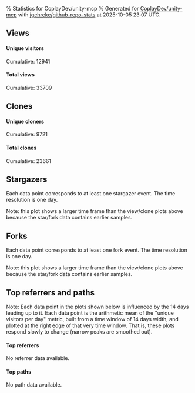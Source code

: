 % Statistics for CoplayDev/unity-mcp
% Generated for [CoplayDev/unity-mcp](https://github.com/CoplayDev/unity-mcp) with [jgehrcke/github-repo-stats](https://github.com/jgehrcke/github-repo-stats) at 2025-10-05 23:07 UTC.


## Views

#### Unique visitors
<div id="chart_views_unique" class="full-width-chart"></div>

Cumulative: 12941

#### Total views
<div id="chart_views_total" class="full-width-chart"></div>

Cumulative: 33709

<div class="pagebreak-for-print"> </div>

## Clones

#### Unique cloners
<div id="chart_clones_unique" class="full-width-chart"></div>

Cumulative: 9721

#### Total clones
<div id="chart_clones_total" class="full-width-chart"></div>

Cumulative: 23661



<div class="pagebreak-for-print"> </div>



## Stargazers

Each data point corresponds to at least one stargazer event.
The time resolution is one day.

<div id="chart_stargazers" class="full-width-chart"></div>


Note: this plot shows a larger time frame than the view/clone plots above because the star/fork data contains earlier samples.



## Forks

Each data point corresponds to at least one fork event.
The time resolution is one day.

<div id="chart_forks" class="full-width-chart"></div>


Note: this plot shows a larger time frame than the view/clone plots above because the star/fork data contains earlier samples.



<div class="pagebreak-for-print"> </div>



## Top referrers and paths


Note: Each data point in the plots shown below is influenced by the 14 days
leading up to it. Each data point is the arithmetic mean of the "unique
visitors per day" metric, built from a time window of 14 days width, and
plotted at the right edge of that very time window. That is, these plots
respond slowly to change (narrow peaks are smoothed out).



#### Top referrers

No referrer data available.



#### Top paths

No path data available.

<script type="text/javascript">
    vegaEmbed('#chart_views_unique', {"$schema": "https://vega.github.io/schema/vega-lite/v4.17.0.json", "config": {"arc": {"fill": "#1b1e23"}, "area": {"fill": "#1b1e23"}, "axisBottom": {"domainColor": "#a9b4c4", "gridColor": "#a9b4c4", "labelColor": "#1b1e23", "labelFont": "relative-mono-11-pitch-pro, Menlo, monospace", "tickColor": "#a9b4c4", "titleColor": "#1b1e23", "titleFont": "relative-mono-11-pitch-pro, Menlo, monospace"}, "axisLeft": {"domainColor": "#a9b4c4", "gridColor": "#a9b4c4", "labelColor": "#1b1e23", "labelFont": "relative-mono-11-pitch-pro, Menlo, monospace", "tickColor": "#a9b4c4", "titleColor": "#1b1e23", "titleFont": "relative-mono-11-pitch-pro, Menlo, monospace"}, "axisX": {"grid": false}, "axisY": {"grid": false, "labelBound": true}, "background": "#FFFFFF", "group": {"fill": "#FFFFFF"}, "header": {"fontWeight": 400, "labelFont": "relative-mono-11-pitch-pro, Menlo, monospace", "titleFont": "relative-mono-11-pitch-pro, Menlo, monospace"}, "legend": {"labelFont": "relative-mono-11-pitch-pro, Menlo, monospace", "symbolSize": 200, "symbolType": "circle", "titleFont": "relative-mono-11-pitch-pro, Menlo, monospace"}, "line": {"color": "#1b1e23", "stroke": "#1b1e23"}, "path": {"stroke": "#1b1e23"}, "point": {"color": "#1b1e23", "cursor": "pointer", "filled": true, "size": 20}, "range": {"category": ["#85a2f7", "#ea9755", "#7eb36a", "#f07071", "#bc85d9", "#e587b6", "#a9b4c4", "#d4c05e", "#64b9c4"]}, "style": {"bar": {"fill": "#1b1e23"}, "text": {"font": "relative-mono-11-pitch-pro, Menlo, monospace", "fontWeight": 400}}, "symbol": {"shape": "circle"}, "title": {"anchor": "start", "font": "relative-mono-11-pitch-pro, Menlo, monospace", "fontWeight": 400}, "trail": {"color": "#1b1e23", "stroke": "#1b1e23"}, "view": {"stroke": null}}, "data": {"name": "data-d80da1692d99c4bae614244459a54906"}, "datasets": {"data-d80da1692d99c4bae614244459a54906": [{"time": "2025-08-31T00:00:00+00:00", "views_total": 111, "views_unique": 51}, {"time": "2025-09-01T00:00:00+00:00", "views_total": 978, "views_unique": 398}, {"time": "2025-09-02T00:00:00+00:00", "views_total": 995, "views_unique": 398}, {"time": "2025-09-03T00:00:00+00:00", "views_total": 1326, "views_unique": 395}, {"time": "2025-09-04T00:00:00+00:00", "views_total": 1059, "views_unique": 377}, {"time": "2025-09-05T00:00:00+00:00", "views_total": 970, "views_unique": 388}, {"time": "2025-09-06T00:00:00+00:00", "views_total": 726, "views_unique": 280}, {"time": "2025-09-07T00:00:00+00:00", "views_total": 748, "views_unique": 268}, {"time": "2025-09-08T00:00:00+00:00", "views_total": 1099, "views_unique": 388}, {"time": "2025-09-09T00:00:00+00:00", "views_total": 1092, "views_unique": 367}, {"time": "2025-09-10T00:00:00+00:00", "views_total": 1028, "views_unique": 377}, {"time": "2025-09-11T00:00:00+00:00", "views_total": 961, "views_unique": 358}, {"time": "2025-09-12T00:00:00+00:00", "views_total": 888, "views_unique": 415}, {"time": "2025-09-13T00:00:00+00:00", "views_total": 679, "views_unique": 267}, {"time": "2025-09-14T00:00:00+00:00", "views_total": 693, "views_unique": 279}, {"time": "2025-09-15T00:00:00+00:00", "views_total": 904, "views_unique": 401}, {"time": "2025-09-16T00:00:00+00:00", "views_total": 1026, "views_unique": 410}, {"time": "2025-09-17T00:00:00+00:00", "views_total": 875, "views_unique": 351}, {"time": "2025-09-18T00:00:00+00:00", "views_total": 845, "views_unique": 386}, {"time": "2025-09-19T00:00:00+00:00", "views_total": 817, "views_unique": 374}, {"time": "2025-09-20T00:00:00+00:00", "views_total": 606, "views_unique": 255}, {"time": "2025-09-21T00:00:00+00:00", "views_total": 620, "views_unique": 238}, {"time": "2025-09-22T00:00:00+00:00", "views_total": 1118, "views_unique": 408}, {"time": "2025-09-23T00:00:00+00:00", "views_total": 1161, "views_unique": 460}, {"time": "2025-09-24T00:00:00+00:00", "views_total": 979, "views_unique": 392}, {"time": "2025-09-25T00:00:00+00:00", "views_total": 1099, "views_unique": 398}, {"time": "2025-09-26T00:00:00+00:00", "views_total": 1168, "views_unique": 400}, {"time": "2025-09-27T00:00:00+00:00", "views_total": 859, "views_unique": 318}, {"time": "2025-09-28T00:00:00+00:00", "views_total": 1090, "views_unique": 391}, {"time": "2025-09-29T00:00:00+00:00", "views_total": 1047, "views_unique": 422}, {"time": "2025-09-30T00:00:00+00:00", "views_total": 1280, "views_unique": 465}, {"time": "2025-10-01T00:00:00+00:00", "views_total": 1121, "views_unique": 392}, {"time": "2025-10-02T00:00:00+00:00", "views_total": 1107, "views_unique": 401}, {"time": "2025-10-03T00:00:00+00:00", "views_total": 1027, "views_unique": 416}, {"time": "2025-10-04T00:00:00+00:00", "views_total": 943, "views_unique": 352}, {"time": "2025-10-05T00:00:00+00:00", "views_total": 664, "views_unique": 305}]}, "encoding": {"tooltip": [{"field": "views_unique", "format": ".1f", "title": "views (u)", "type": "quantitative"}, {"field": "time", "format": "%B %e, %Y", "title": "date", "type": "temporal"}], "x": {"axis": {"labelAngle": 25}, "field": "time", "scale": {"domain": ["2025-08-31", "2025-10-05"]}, "timeUnit": "yearmonthdate", "title": "date", "type": "temporal"}, "y": {"axis": {"values": [1, 10, 50, 100, 500, 1000, 5000, 10000]}, "field": "views_unique", "scale": {"domain": [0, 511.50000000000006], "type": "symlog", "zero": true}, "title": "unique views per day", "type": "quantitative"}}, "height": 200, "mark": {"point": true, "type": "line"}, "padding": 10, "width": "container"}, {"actions": false, "renderer": "svg"}).catch(console.error);
vegaEmbed('#chart_views_total', {"$schema": "https://vega.github.io/schema/vega-lite/v4.17.0.json", "config": {"arc": {"fill": "#1b1e23"}, "area": {"fill": "#1b1e23"}, "axisBottom": {"domainColor": "#a9b4c4", "gridColor": "#a9b4c4", "labelColor": "#1b1e23", "labelFont": "relative-mono-11-pitch-pro, Menlo, monospace", "tickColor": "#a9b4c4", "titleColor": "#1b1e23", "titleFont": "relative-mono-11-pitch-pro, Menlo, monospace"}, "axisLeft": {"domainColor": "#a9b4c4", "gridColor": "#a9b4c4", "labelColor": "#1b1e23", "labelFont": "relative-mono-11-pitch-pro, Menlo, monospace", "tickColor": "#a9b4c4", "titleColor": "#1b1e23", "titleFont": "relative-mono-11-pitch-pro, Menlo, monospace"}, "axisX": {"grid": false}, "axisY": {"grid": false, "labelBound": true}, "background": "#FFFFFF", "group": {"fill": "#FFFFFF"}, "header": {"fontWeight": 400, "labelFont": "relative-mono-11-pitch-pro, Menlo, monospace", "titleFont": "relative-mono-11-pitch-pro, Menlo, monospace"}, "legend": {"labelFont": "relative-mono-11-pitch-pro, Menlo, monospace", "symbolSize": 200, "symbolType": "circle", "titleFont": "relative-mono-11-pitch-pro, Menlo, monospace"}, "line": {"color": "#1b1e23", "stroke": "#1b1e23"}, "path": {"stroke": "#1b1e23"}, "point": {"color": "#1b1e23", "cursor": "pointer", "filled": true, "size": 20}, "range": {"category": ["#85a2f7", "#ea9755", "#7eb36a", "#f07071", "#bc85d9", "#e587b6", "#a9b4c4", "#d4c05e", "#64b9c4"]}, "style": {"bar": {"fill": "#1b1e23"}, "text": {"font": "relative-mono-11-pitch-pro, Menlo, monospace", "fontWeight": 400}}, "symbol": {"shape": "circle"}, "title": {"anchor": "start", "font": "relative-mono-11-pitch-pro, Menlo, monospace", "fontWeight": 400}, "trail": {"color": "#1b1e23", "stroke": "#1b1e23"}, "view": {"stroke": null}}, "data": {"name": "data-d80da1692d99c4bae614244459a54906"}, "datasets": {"data-d80da1692d99c4bae614244459a54906": [{"time": "2025-08-31T00:00:00+00:00", "views_total": 111, "views_unique": 51}, {"time": "2025-09-01T00:00:00+00:00", "views_total": 978, "views_unique": 398}, {"time": "2025-09-02T00:00:00+00:00", "views_total": 995, "views_unique": 398}, {"time": "2025-09-03T00:00:00+00:00", "views_total": 1326, "views_unique": 395}, {"time": "2025-09-04T00:00:00+00:00", "views_total": 1059, "views_unique": 377}, {"time": "2025-09-05T00:00:00+00:00", "views_total": 970, "views_unique": 388}, {"time": "2025-09-06T00:00:00+00:00", "views_total": 726, "views_unique": 280}, {"time": "2025-09-07T00:00:00+00:00", "views_total": 748, "views_unique": 268}, {"time": "2025-09-08T00:00:00+00:00", "views_total": 1099, "views_unique": 388}, {"time": "2025-09-09T00:00:00+00:00", "views_total": 1092, "views_unique": 367}, {"time": "2025-09-10T00:00:00+00:00", "views_total": 1028, "views_unique": 377}, {"time": "2025-09-11T00:00:00+00:00", "views_total": 961, "views_unique": 358}, {"time": "2025-09-12T00:00:00+00:00", "views_total": 888, "views_unique": 415}, {"time": "2025-09-13T00:00:00+00:00", "views_total": 679, "views_unique": 267}, {"time": "2025-09-14T00:00:00+00:00", "views_total": 693, "views_unique": 279}, {"time": "2025-09-15T00:00:00+00:00", "views_total": 904, "views_unique": 401}, {"time": "2025-09-16T00:00:00+00:00", "views_total": 1026, "views_unique": 410}, {"time": "2025-09-17T00:00:00+00:00", "views_total": 875, "views_unique": 351}, {"time": "2025-09-18T00:00:00+00:00", "views_total": 845, "views_unique": 386}, {"time": "2025-09-19T00:00:00+00:00", "views_total": 817, "views_unique": 374}, {"time": "2025-09-20T00:00:00+00:00", "views_total": 606, "views_unique": 255}, {"time": "2025-09-21T00:00:00+00:00", "views_total": 620, "views_unique": 238}, {"time": "2025-09-22T00:00:00+00:00", "views_total": 1118, "views_unique": 408}, {"time": "2025-09-23T00:00:00+00:00", "views_total": 1161, "views_unique": 460}, {"time": "2025-09-24T00:00:00+00:00", "views_total": 979, "views_unique": 392}, {"time": "2025-09-25T00:00:00+00:00", "views_total": 1099, "views_unique": 398}, {"time": "2025-09-26T00:00:00+00:00", "views_total": 1168, "views_unique": 400}, {"time": "2025-09-27T00:00:00+00:00", "views_total": 859, "views_unique": 318}, {"time": "2025-09-28T00:00:00+00:00", "views_total": 1090, "views_unique": 391}, {"time": "2025-09-29T00:00:00+00:00", "views_total": 1047, "views_unique": 422}, {"time": "2025-09-30T00:00:00+00:00", "views_total": 1280, "views_unique": 465}, {"time": "2025-10-01T00:00:00+00:00", "views_total": 1121, "views_unique": 392}, {"time": "2025-10-02T00:00:00+00:00", "views_total": 1107, "views_unique": 401}, {"time": "2025-10-03T00:00:00+00:00", "views_total": 1027, "views_unique": 416}, {"time": "2025-10-04T00:00:00+00:00", "views_total": 943, "views_unique": 352}, {"time": "2025-10-05T00:00:00+00:00", "views_total": 664, "views_unique": 305}]}, "encoding": {"tooltip": [{"field": "views_total", "format": ".1f", "title": "views (t)", "type": "quantitative"}, {"field": "time", "format": "%B %e, %Y", "title": "date", "type": "temporal"}], "x": {"axis": {"labelAngle": 25}, "field": "time", "scale": {"domain": ["2025-08-31", "2025-10-05"]}, "timeUnit": "yearmonthdate", "title": "date", "type": "temporal"}, "y": {"axis": {"values": [1, 10, 50, 100, 500, 1000, 5000, 10000]}, "field": "views_total", "scale": {"domain": [0, 1458.6000000000001], "type": "symlog", "zero": true}, "title": "total views per day", "type": "quantitative"}}, "height": 200, "mark": {"point": true, "type": "line"}, "padding": 10, "width": "container"}, {"actions": false, "renderer": "svg"}).catch(console.error);
vegaEmbed('#chart_clones_unique', {"$schema": "https://vega.github.io/schema/vega-lite/v4.17.0.json", "config": {"arc": {"fill": "#1b1e23"}, "area": {"fill": "#1b1e23"}, "axisBottom": {"domainColor": "#a9b4c4", "gridColor": "#a9b4c4", "labelColor": "#1b1e23", "labelFont": "relative-mono-11-pitch-pro, Menlo, monospace", "tickColor": "#a9b4c4", "titleColor": "#1b1e23", "titleFont": "relative-mono-11-pitch-pro, Menlo, monospace"}, "axisLeft": {"domainColor": "#a9b4c4", "gridColor": "#a9b4c4", "labelColor": "#1b1e23", "labelFont": "relative-mono-11-pitch-pro, Menlo, monospace", "tickColor": "#a9b4c4", "titleColor": "#1b1e23", "titleFont": "relative-mono-11-pitch-pro, Menlo, monospace"}, "axisX": {"grid": false}, "axisY": {"grid": false, "labelBound": true}, "background": "#FFFFFF", "group": {"fill": "#FFFFFF"}, "header": {"fontWeight": 400, "labelFont": "relative-mono-11-pitch-pro, Menlo, monospace", "titleFont": "relative-mono-11-pitch-pro, Menlo, monospace"}, "legend": {"labelFont": "relative-mono-11-pitch-pro, Menlo, monospace", "symbolSize": 200, "symbolType": "circle", "titleFont": "relative-mono-11-pitch-pro, Menlo, monospace"}, "line": {"color": "#1b1e23", "stroke": "#1b1e23"}, "path": {"stroke": "#1b1e23"}, "point": {"color": "#1b1e23", "cursor": "pointer", "filled": true, "size": 20}, "range": {"category": ["#85a2f7", "#ea9755", "#7eb36a", "#f07071", "#bc85d9", "#e587b6", "#a9b4c4", "#d4c05e", "#64b9c4"]}, "style": {"bar": {"fill": "#1b1e23"}, "text": {"font": "relative-mono-11-pitch-pro, Menlo, monospace", "fontWeight": 400}}, "symbol": {"shape": "circle"}, "title": {"anchor": "start", "font": "relative-mono-11-pitch-pro, Menlo, monospace", "fontWeight": 400}, "trail": {"color": "#1b1e23", "stroke": "#1b1e23"}, "view": {"stroke": null}}, "data": {"name": "data-b705e943ab585cd8ec1f2f09e5b6420c"}, "datasets": {"data-b705e943ab585cd8ec1f2f09e5b6420c": [{"clones_total": 80, "clones_unique": 38, "time": "2025-08-31T00:00:00+00:00"}, {"clones_total": 706, "clones_unique": 287, "time": "2025-09-01T00:00:00+00:00"}, {"clones_total": 861, "clones_unique": 317, "time": "2025-09-02T00:00:00+00:00"}, {"clones_total": 794, "clones_unique": 320, "time": "2025-09-03T00:00:00+00:00"}, {"clones_total": 759, "clones_unique": 290, "time": "2025-09-04T00:00:00+00:00"}, {"clones_total": 770, "clones_unique": 304, "time": "2025-09-05T00:00:00+00:00"}, {"clones_total": 396, "clones_unique": 198, "time": "2025-09-06T00:00:00+00:00"}, {"clones_total": 425, "clones_unique": 203, "time": "2025-09-07T00:00:00+00:00"}, {"clones_total": 765, "clones_unique": 306, "time": "2025-09-08T00:00:00+00:00"}, {"clones_total": 906, "clones_unique": 292, "time": "2025-09-09T00:00:00+00:00"}, {"clones_total": 810, "clones_unique": 303, "time": "2025-09-10T00:00:00+00:00"}, {"clones_total": 669, "clones_unique": 323, "time": "2025-09-11T00:00:00+00:00"}, {"clones_total": 735, "clones_unique": 323, "time": "2025-09-12T00:00:00+00:00"}, {"clones_total": 363, "clones_unique": 162, "time": "2025-09-13T00:00:00+00:00"}, {"clones_total": 451, "clones_unique": 238, "time": "2025-09-14T00:00:00+00:00"}, {"clones_total": 576, "clones_unique": 287, "time": "2025-09-15T00:00:00+00:00"}, {"clones_total": 700, "clones_unique": 306, "time": "2025-09-16T00:00:00+00:00"}, {"clones_total": 708, "clones_unique": 284, "time": "2025-09-17T00:00:00+00:00"}, {"clones_total": 626, "clones_unique": 271, "time": "2025-09-18T00:00:00+00:00"}, {"clones_total": 601, "clones_unique": 250, "time": "2025-09-19T00:00:00+00:00"}, {"clones_total": 379, "clones_unique": 182, "time": "2025-09-20T00:00:00+00:00"}, {"clones_total": 518, "clones_unique": 189, "time": "2025-09-21T00:00:00+00:00"}, {"clones_total": 706, "clones_unique": 325, "time": "2025-09-22T00:00:00+00:00"}, {"clones_total": 812, "clones_unique": 336, "time": "2025-09-23T00:00:00+00:00"}, {"clones_total": 719, "clones_unique": 316, "time": "2025-09-24T00:00:00+00:00"}, {"clones_total": 718, "clones_unique": 260, "time": "2025-09-25T00:00:00+00:00"}, {"clones_total": 844, "clones_unique": 284, "time": "2025-09-26T00:00:00+00:00"}, {"clones_total": 738, "clones_unique": 247, "time": "2025-09-27T00:00:00+00:00"}, {"clones_total": 502, "clones_unique": 250, "time": "2025-09-28T00:00:00+00:00"}, {"clones_total": 697, "clones_unique": 306, "time": "2025-09-29T00:00:00+00:00"}, {"clones_total": 910, "clones_unique": 367, "time": "2025-09-30T00:00:00+00:00"}, {"clones_total": 669, "clones_unique": 305, "time": "2025-10-01T00:00:00+00:00"}, {"clones_total": 733, "clones_unique": 278, "time": "2025-10-02T00:00:00+00:00"}, {"clones_total": 968, "clones_unique": 290, "time": "2025-10-03T00:00:00+00:00"}, {"clones_total": 628, "clones_unique": 264, "time": "2025-10-04T00:00:00+00:00"}, {"clones_total": 419, "clones_unique": 220, "time": "2025-10-05T00:00:00+00:00"}]}, "encoding": {"tooltip": [{"field": "clones_unique", "format": ".1f", "title": "clones (u)", "type": "quantitative"}, {"field": "time", "format": "%B %e, %Y", "title": "date", "type": "temporal"}], "x": {"axis": {"labelAngle": 25}, "field": "time", "scale": {"domain": ["2025-08-31", "2025-10-05"]}, "timeUnit": "yearmonthdate", "title": "date", "type": "temporal"}, "y": {"axis": {"values": [1, 10, 50, 100, 500, 1000, 5000, 10000]}, "field": "clones_unique", "scale": {"domain": [0, 403.70000000000005], "type": "symlog", "zero": true}, "title": "unique clones per day", "type": "quantitative"}}, "height": 200, "mark": {"point": true, "type": "line"}, "padding": 10, "width": "container"}, {"actions": false, "renderer": "svg"}).catch(console.error);
vegaEmbed('#chart_clones_total', {"$schema": "https://vega.github.io/schema/vega-lite/v4.17.0.json", "config": {"arc": {"fill": "#1b1e23"}, "area": {"fill": "#1b1e23"}, "axisBottom": {"domainColor": "#a9b4c4", "gridColor": "#a9b4c4", "labelColor": "#1b1e23", "labelFont": "relative-mono-11-pitch-pro, Menlo, monospace", "tickColor": "#a9b4c4", "titleColor": "#1b1e23", "titleFont": "relative-mono-11-pitch-pro, Menlo, monospace"}, "axisLeft": {"domainColor": "#a9b4c4", "gridColor": "#a9b4c4", "labelColor": "#1b1e23", "labelFont": "relative-mono-11-pitch-pro, Menlo, monospace", "tickColor": "#a9b4c4", "titleColor": "#1b1e23", "titleFont": "relative-mono-11-pitch-pro, Menlo, monospace"}, "axisX": {"grid": false}, "axisY": {"grid": false, "labelBound": true}, "background": "#FFFFFF", "group": {"fill": "#FFFFFF"}, "header": {"fontWeight": 400, "labelFont": "relative-mono-11-pitch-pro, Menlo, monospace", "titleFont": "relative-mono-11-pitch-pro, Menlo, monospace"}, "legend": {"labelFont": "relative-mono-11-pitch-pro, Menlo, monospace", "symbolSize": 200, "symbolType": "circle", "titleFont": "relative-mono-11-pitch-pro, Menlo, monospace"}, "line": {"color": "#1b1e23", "stroke": "#1b1e23"}, "path": {"stroke": "#1b1e23"}, "point": {"color": "#1b1e23", "cursor": "pointer", "filled": true, "size": 20}, "range": {"category": ["#85a2f7", "#ea9755", "#7eb36a", "#f07071", "#bc85d9", "#e587b6", "#a9b4c4", "#d4c05e", "#64b9c4"]}, "style": {"bar": {"fill": "#1b1e23"}, "text": {"font": "relative-mono-11-pitch-pro, Menlo, monospace", "fontWeight": 400}}, "symbol": {"shape": "circle"}, "title": {"anchor": "start", "font": "relative-mono-11-pitch-pro, Menlo, monospace", "fontWeight": 400}, "trail": {"color": "#1b1e23", "stroke": "#1b1e23"}, "view": {"stroke": null}}, "data": {"name": "data-b705e943ab585cd8ec1f2f09e5b6420c"}, "datasets": {"data-b705e943ab585cd8ec1f2f09e5b6420c": [{"clones_total": 80, "clones_unique": 38, "time": "2025-08-31T00:00:00+00:00"}, {"clones_total": 706, "clones_unique": 287, "time": "2025-09-01T00:00:00+00:00"}, {"clones_total": 861, "clones_unique": 317, "time": "2025-09-02T00:00:00+00:00"}, {"clones_total": 794, "clones_unique": 320, "time": "2025-09-03T00:00:00+00:00"}, {"clones_total": 759, "clones_unique": 290, "time": "2025-09-04T00:00:00+00:00"}, {"clones_total": 770, "clones_unique": 304, "time": "2025-09-05T00:00:00+00:00"}, {"clones_total": 396, "clones_unique": 198, "time": "2025-09-06T00:00:00+00:00"}, {"clones_total": 425, "clones_unique": 203, "time": "2025-09-07T00:00:00+00:00"}, {"clones_total": 765, "clones_unique": 306, "time": "2025-09-08T00:00:00+00:00"}, {"clones_total": 906, "clones_unique": 292, "time": "2025-09-09T00:00:00+00:00"}, {"clones_total": 810, "clones_unique": 303, "time": "2025-09-10T00:00:00+00:00"}, {"clones_total": 669, "clones_unique": 323, "time": "2025-09-11T00:00:00+00:00"}, {"clones_total": 735, "clones_unique": 323, "time": "2025-09-12T00:00:00+00:00"}, {"clones_total": 363, "clones_unique": 162, "time": "2025-09-13T00:00:00+00:00"}, {"clones_total": 451, "clones_unique": 238, "time": "2025-09-14T00:00:00+00:00"}, {"clones_total": 576, "clones_unique": 287, "time": "2025-09-15T00:00:00+00:00"}, {"clones_total": 700, "clones_unique": 306, "time": "2025-09-16T00:00:00+00:00"}, {"clones_total": 708, "clones_unique": 284, "time": "2025-09-17T00:00:00+00:00"}, {"clones_total": 626, "clones_unique": 271, "time": "2025-09-18T00:00:00+00:00"}, {"clones_total": 601, "clones_unique": 250, "time": "2025-09-19T00:00:00+00:00"}, {"clones_total": 379, "clones_unique": 182, "time": "2025-09-20T00:00:00+00:00"}, {"clones_total": 518, "clones_unique": 189, "time": "2025-09-21T00:00:00+00:00"}, {"clones_total": 706, "clones_unique": 325, "time": "2025-09-22T00:00:00+00:00"}, {"clones_total": 812, "clones_unique": 336, "time": "2025-09-23T00:00:00+00:00"}, {"clones_total": 719, "clones_unique": 316, "time": "2025-09-24T00:00:00+00:00"}, {"clones_total": 718, "clones_unique": 260, "time": "2025-09-25T00:00:00+00:00"}, {"clones_total": 844, "clones_unique": 284, "time": "2025-09-26T00:00:00+00:00"}, {"clones_total": 738, "clones_unique": 247, "time": "2025-09-27T00:00:00+00:00"}, {"clones_total": 502, "clones_unique": 250, "time": "2025-09-28T00:00:00+00:00"}, {"clones_total": 697, "clones_unique": 306, "time": "2025-09-29T00:00:00+00:00"}, {"clones_total": 910, "clones_unique": 367, "time": "2025-09-30T00:00:00+00:00"}, {"clones_total": 669, "clones_unique": 305, "time": "2025-10-01T00:00:00+00:00"}, {"clones_total": 733, "clones_unique": 278, "time": "2025-10-02T00:00:00+00:00"}, {"clones_total": 968, "clones_unique": 290, "time": "2025-10-03T00:00:00+00:00"}, {"clones_total": 628, "clones_unique": 264, "time": "2025-10-04T00:00:00+00:00"}, {"clones_total": 419, "clones_unique": 220, "time": "2025-10-05T00:00:00+00:00"}]}, "encoding": {"tooltip": [{"field": "clones_total", "format": ".1f", "title": "clones (t)", "type": "quantitative"}, {"field": "time", "format": "%B %e, %Y", "title": "date", "type": "temporal"}], "x": {"axis": {"labelAngle": 25}, "field": "time", "scale": {"domain": ["2025-08-31", "2025-10-05"]}, "timeUnit": "yearmonthdate", "title": "date", "type": "temporal"}, "y": {"axis": {"values": [1, 10, 50, 100, 500, 1000, 5000, 10000]}, "field": "clones_total", "scale": {"domain": [0, 1064.8000000000002], "type": "symlog", "zero": true}, "title": "total clones per day", "type": "quantitative"}}, "height": 200, "mark": {"point": true, "type": "line"}, "padding": 10, "width": "container"}, {"actions": false, "renderer": "svg"}).catch(console.error);
vegaEmbed('#chart_stargazers', {"$schema": "https://vega.github.io/schema/vega-lite/v4.17.0.json", "config": {"arc": {"fill": "#1b1e23"}, "area": {"fill": "#1b1e23"}, "axisBottom": {"domainColor": "#a9b4c4", "gridColor": "#a9b4c4", "labelColor": "#1b1e23", "labelFont": "relative-mono-11-pitch-pro, Menlo, monospace", "tickColor": "#a9b4c4", "titleColor": "#1b1e23", "titleFont": "relative-mono-11-pitch-pro, Menlo, monospace"}, "axisLeft": {"domainColor": "#a9b4c4", "gridColor": "#a9b4c4", "labelColor": "#1b1e23", "labelFont": "relative-mono-11-pitch-pro, Menlo, monospace", "tickColor": "#a9b4c4", "titleColor": "#1b1e23", "titleFont": "relative-mono-11-pitch-pro, Menlo, monospace"}, "axisX": {"grid": false}, "axisY": {"grid": false}, "background": "#FFFFFF", "group": {"fill": "#FFFFFF"}, "header": {"fontWeight": 400, "labelFont": "relative-mono-11-pitch-pro, Menlo, monospace", "titleFont": "relative-mono-11-pitch-pro, Menlo, monospace"}, "legend": {"labelFont": "relative-mono-11-pitch-pro, Menlo, monospace", "symbolSize": 200, "symbolType": "circle", "titleFont": "relative-mono-11-pitch-pro, Menlo, monospace"}, "line": {"color": "#1b1e23", "stroke": "#1b1e23"}, "path": {"stroke": "#1b1e23"}, "point": {"color": "#1b1e23", "cursor": "pointer", "filled": true, "size": 50}, "range": {"category": ["#85a2f7", "#ea9755", "#7eb36a", "#f07071", "#bc85d9", "#e587b6", "#a9b4c4", "#d4c05e", "#64b9c4"]}, "style": {"bar": {"fill": "#1b1e23"}, "text": {"font": "relative-mono-11-pitch-pro, Menlo, monospace", "fontWeight": 400}}, "symbol": {"shape": "circle"}, "title": {"anchor": "start", "font": "relative-mono-11-pitch-pro, Menlo, monospace", "fontWeight": 400}, "trail": {"color": "#1b1e23", "stroke": "#1b1e23"}, "view": {"stroke": null}}, "data": {"name": "data-7c658f9e28be361fda9964e6ba874e30"}, "datasets": {"data-7c658f9e28be361fda9964e6ba874e30": [{"stars_cumulative": 428, "time": "2025-03-18T00:00:00+00:00"}, {"stars_cumulative": 710, "time": "2025-03-20T00:00:00+00:00"}, {"stars_cumulative": 811, "time": "2025-03-22T00:00:00+00:00"}, {"stars_cumulative": 941, "time": "2025-03-24T00:00:00+00:00"}, {"stars_cumulative": 1030, "time": "2025-03-26T00:00:00+00:00"}, {"stars_cumulative": 1090, "time": "2025-03-28T00:00:00+00:00"}, {"stars_cumulative": 1144, "time": "2025-03-30T00:00:00+00:00"}, {"stars_cumulative": 1197, "time": "2025-04-01T00:00:00+00:00"}, {"stars_cumulative": 1261, "time": "2025-04-03T00:00:00+00:00"}, {"stars_cumulative": 1314, "time": "2025-04-05T00:00:00+00:00"}, {"stars_cumulative": 1376, "time": "2025-04-07T00:00:00+00:00"}, {"stars_cumulative": 1439, "time": "2025-04-09T00:00:00+00:00"}, {"stars_cumulative": 1487, "time": "2025-04-11T00:00:00+00:00"}, {"stars_cumulative": 1520, "time": "2025-04-13T00:00:00+00:00"}, {"stars_cumulative": 1568, "time": "2025-04-15T00:00:00+00:00"}, {"stars_cumulative": 1616, "time": "2025-04-17T00:00:00+00:00"}, {"stars_cumulative": 1651, "time": "2025-04-19T00:00:00+00:00"}, {"stars_cumulative": 1696, "time": "2025-04-21T00:00:00+00:00"}, {"stars_cumulative": 1737, "time": "2025-04-23T00:00:00+00:00"}, {"stars_cumulative": 1772, "time": "2025-04-25T00:00:00+00:00"}, {"stars_cumulative": 1797, "time": "2025-04-27T00:00:00+00:00"}, {"stars_cumulative": 1820, "time": "2025-04-29T00:00:00+00:00"}, {"stars_cumulative": 1832, "time": "2025-05-01T00:00:00+00:00"}, {"stars_cumulative": 1847, "time": "2025-05-03T00:00:00+00:00"}, {"stars_cumulative": 1870, "time": "2025-05-05T00:00:00+00:00"}, {"stars_cumulative": 1897, "time": "2025-05-07T00:00:00+00:00"}, {"stars_cumulative": 1908, "time": "2025-05-09T00:00:00+00:00"}, {"stars_cumulative": 1926, "time": "2025-05-11T00:00:00+00:00"}, {"stars_cumulative": 1943, "time": "2025-05-13T00:00:00+00:00"}, {"stars_cumulative": 1960, "time": "2025-05-15T00:00:00+00:00"}, {"stars_cumulative": 1970, "time": "2025-05-17T00:00:00+00:00"}, {"stars_cumulative": 1984, "time": "2025-05-19T00:00:00+00:00"}, {"stars_cumulative": 1994, "time": "2025-05-21T00:00:00+00:00"}, {"stars_cumulative": 2015, "time": "2025-05-23T00:00:00+00:00"}, {"stars_cumulative": 2024, "time": "2025-05-25T00:00:00+00:00"}, {"stars_cumulative": 2047, "time": "2025-05-27T00:00:00+00:00"}, {"stars_cumulative": 2063, "time": "2025-05-29T00:00:00+00:00"}, {"stars_cumulative": 2079, "time": "2025-05-31T00:00:00+00:00"}, {"stars_cumulative": 2102, "time": "2025-06-02T00:00:00+00:00"}, {"stars_cumulative": 2117, "time": "2025-06-04T00:00:00+00:00"}, {"stars_cumulative": 2132, "time": "2025-06-06T00:00:00+00:00"}, {"stars_cumulative": 2152, "time": "2025-06-08T00:00:00+00:00"}, {"stars_cumulative": 2168, "time": "2025-06-10T00:00:00+00:00"}, {"stars_cumulative": 2187, "time": "2025-06-12T00:00:00+00:00"}, {"stars_cumulative": 2197, "time": "2025-06-14T00:00:00+00:00"}, {"stars_cumulative": 2220, "time": "2025-06-16T00:00:00+00:00"}, {"stars_cumulative": 2240, "time": "2025-06-18T00:00:00+00:00"}, {"stars_cumulative": 2254, "time": "2025-06-20T00:00:00+00:00"}, {"stars_cumulative": 2269, "time": "2025-06-22T00:00:00+00:00"}, {"stars_cumulative": 2285, "time": "2025-06-24T00:00:00+00:00"}, {"stars_cumulative": 2301, "time": "2025-06-26T00:00:00+00:00"}, {"stars_cumulative": 2316, "time": "2025-06-28T00:00:00+00:00"}, {"stars_cumulative": 2330, "time": "2025-06-30T00:00:00+00:00"}, {"stars_cumulative": 2346, "time": "2025-07-02T00:00:00+00:00"}, {"stars_cumulative": 2364, "time": "2025-07-04T00:00:00+00:00"}, {"stars_cumulative": 2378, "time": "2025-07-06T00:00:00+00:00"}, {"stars_cumulative": 2403, "time": "2025-07-08T00:00:00+00:00"}, {"stars_cumulative": 2423, "time": "2025-07-10T00:00:00+00:00"}, {"stars_cumulative": 2440, "time": "2025-07-12T00:00:00+00:00"}, {"stars_cumulative": 2465, "time": "2025-07-14T00:00:00+00:00"}, {"stars_cumulative": 2487, "time": "2025-07-16T00:00:00+00:00"}, {"stars_cumulative": 2509, "time": "2025-07-18T00:00:00+00:00"}, {"stars_cumulative": 2530, "time": "2025-07-20T00:00:00+00:00"}, {"stars_cumulative": 2544, "time": "2025-07-22T00:00:00+00:00"}, {"stars_cumulative": 2558, "time": "2025-07-24T00:00:00+00:00"}, {"stars_cumulative": 2584, "time": "2025-07-26T00:00:00+00:00"}, {"stars_cumulative": 2601, "time": "2025-07-28T00:00:00+00:00"}, {"stars_cumulative": 2634, "time": "2025-07-30T00:00:00+00:00"}, {"stars_cumulative": 2658, "time": "2025-08-01T00:00:00+00:00"}, {"stars_cumulative": 2682, "time": "2025-08-03T00:00:00+00:00"}, {"stars_cumulative": 2702, "time": "2025-08-05T00:00:00+00:00"}, {"stars_cumulative": 2721, "time": "2025-08-07T00:00:00+00:00"}, {"stars_cumulative": 2739, "time": "2025-08-09T00:00:00+00:00"}, {"stars_cumulative": 2766, "time": "2025-08-11T00:00:00+00:00"}, {"stars_cumulative": 2799, "time": "2025-08-13T00:00:00+00:00"}, {"stars_cumulative": 2837, "time": "2025-08-15T00:00:00+00:00"}, {"stars_cumulative": 2872, "time": "2025-08-17T00:00:00+00:00"}, {"stars_cumulative": 2903, "time": "2025-08-19T00:00:00+00:00"}, {"stars_cumulative": 2929, "time": "2025-08-21T00:00:00+00:00"}, {"stars_cumulative": 2942, "time": "2025-08-23T00:00:00+00:00"}, {"stars_cumulative": 2968, "time": "2025-08-25T00:00:00+00:00"}, {"stars_cumulative": 2985, "time": "2025-08-27T00:00:00+00:00"}, {"stars_cumulative": 3008, "time": "2025-08-29T00:00:00+00:00"}, {"stars_cumulative": 3023, "time": "2025-08-31T00:00:00+00:00"}, {"stars_cumulative": 3050, "time": "2025-09-02T00:00:00+00:00"}, {"stars_cumulative": 3069, "time": "2025-09-04T00:00:00+00:00"}, {"stars_cumulative": 3079, "time": "2025-09-06T00:00:00+00:00"}, {"stars_cumulative": 3110, "time": "2025-09-08T00:00:00+00:00"}, {"stars_cumulative": 3124, "time": "2025-09-10T00:00:00+00:00"}, {"stars_cumulative": 3135, "time": "2025-09-12T00:00:00+00:00"}, {"stars_cumulative": 3151, "time": "2025-09-14T00:00:00+00:00"}, {"stars_cumulative": 3170, "time": "2025-09-16T00:00:00+00:00"}, {"stars_cumulative": 3194, "time": "2025-09-18T00:00:00+00:00"}, {"stars_cumulative": 3204, "time": "2025-09-20T00:00:00+00:00"}, {"stars_cumulative": 3233, "time": "2025-09-22T00:00:00+00:00"}, {"stars_cumulative": 3263, "time": "2025-09-24T00:00:00+00:00"}, {"stars_cumulative": 3283, "time": "2025-09-26T00:00:00+00:00"}, {"stars_cumulative": 3308, "time": "2025-09-28T00:00:00+00:00"}, {"stars_cumulative": 3337, "time": "2025-09-30T00:00:00+00:00"}, {"stars_cumulative": 3354, "time": "2025-10-02T00:00:00+00:00"}, {"stars_cumulative": 3371, "time": "2025-10-04T00:00:00+00:00"}]}, "encoding": {"tooltip": [{"field": "stars_cumulative", "format": "d", "title": "stars", "type": "quantitative"}, {"field": "time", "format": "%B %e, %Y", "title": "date", "type": "temporal"}], "x": {"axis": {"labelAngle": 25}, "field": "time", "scale": {"domain": ["2025-03-18", "2025-10-05"]}, "timeUnit": "yearmonthdate", "title": "date", "type": "temporal"}, "y": {"field": "stars_cumulative", "scale": {"domain": [0, 3708.1000000000004], "zero": true}, "title": "stargazer count (cumulative)", "type": "quantitative"}}, "height": 300, "mark": {"point": true, "type": "line"}, "padding": 10, "width": "container"}, {"actions": false, "renderer": "svg"}).catch(console.error);
vegaEmbed('#chart_forks', {"$schema": "https://vega.github.io/schema/vega-lite/v4.17.0.json", "config": {"arc": {"fill": "#1b1e23"}, "area": {"fill": "#1b1e23"}, "axisBottom": {"domainColor": "#a9b4c4", "gridColor": "#a9b4c4", "labelColor": "#1b1e23", "labelFont": "relative-mono-11-pitch-pro, Menlo, monospace", "tickColor": "#a9b4c4", "titleColor": "#1b1e23", "titleFont": "relative-mono-11-pitch-pro, Menlo, monospace"}, "axisLeft": {"domainColor": "#a9b4c4", "gridColor": "#a9b4c4", "labelColor": "#1b1e23", "labelFont": "relative-mono-11-pitch-pro, Menlo, monospace", "tickColor": "#a9b4c4", "titleColor": "#1b1e23", "titleFont": "relative-mono-11-pitch-pro, Menlo, monospace"}, "axisX": {"grid": false}, "axisY": {"grid": false}, "background": "#FFFFFF", "group": {"fill": "#FFFFFF"}, "header": {"fontWeight": 400, "labelFont": "relative-mono-11-pitch-pro, Menlo, monospace", "titleFont": "relative-mono-11-pitch-pro, Menlo, monospace"}, "legend": {"labelFont": "relative-mono-11-pitch-pro, Menlo, monospace", "symbolSize": 200, "symbolType": "circle", "titleFont": "relative-mono-11-pitch-pro, Menlo, monospace"}, "line": {"color": "#1b1e23", "stroke": "#1b1e23"}, "path": {"stroke": "#1b1e23"}, "point": {"color": "#1b1e23", "cursor": "pointer", "filled": true, "size": 50}, "range": {"category": ["#85a2f7", "#ea9755", "#7eb36a", "#f07071", "#bc85d9", "#e587b6", "#a9b4c4", "#d4c05e", "#64b9c4"]}, "style": {"bar": {"fill": "#1b1e23"}, "text": {"font": "relative-mono-11-pitch-pro, Menlo, monospace", "fontWeight": 400}}, "symbol": {"shape": "circle"}, "title": {"anchor": "start", "font": "relative-mono-11-pitch-pro, Menlo, monospace", "fontWeight": 400}, "trail": {"color": "#1b1e23", "stroke": "#1b1e23"}, "view": {"stroke": null}}, "data": {"name": "data-876b57bf9c26709c3fb21499d8378b72"}, "datasets": {"data-876b57bf9c26709c3fb21499d8378b72": [{"forks_cumulative": 56.0, "time": "2025-03-18T00:00:00+00:00"}, {"forks_cumulative": 87.0, "time": "2025-03-20T00:00:00+00:00"}, {"forks_cumulative": 98.0, "time": "2025-03-22T00:00:00+00:00"}, {"forks_cumulative": 115.0, "time": "2025-03-24T00:00:00+00:00"}, {"forks_cumulative": 128.0, "time": "2025-03-26T00:00:00+00:00"}, {"forks_cumulative": 136.0, "time": "2025-03-28T00:00:00+00:00"}, {"forks_cumulative": 147.0, "time": "2025-03-30T00:00:00+00:00"}, {"forks_cumulative": 164.0, "time": "2025-04-01T00:00:00+00:00"}, {"forks_cumulative": 173.0, "time": "2025-04-03T00:00:00+00:00"}, {"forks_cumulative": 179.0, "time": "2025-04-05T00:00:00+00:00"}, {"forks_cumulative": 185.0, "time": "2025-04-07T00:00:00+00:00"}, {"forks_cumulative": 195.0, "time": "2025-04-09T00:00:00+00:00"}, {"forks_cumulative": 200.0, "time": "2025-04-11T00:00:00+00:00"}, {"forks_cumulative": 205.0, "time": "2025-04-13T00:00:00+00:00"}, {"forks_cumulative": 210.0, "time": "2025-04-15T00:00:00+00:00"}, {"forks_cumulative": 219.0, "time": "2025-04-17T00:00:00+00:00"}, {"forks_cumulative": 224.0, "time": "2025-04-19T00:00:00+00:00"}, {"forks_cumulative": 231.0, "time": "2025-04-21T00:00:00+00:00"}, {"forks_cumulative": 235.0, "time": "2025-04-23T00:00:00+00:00"}, {"forks_cumulative": 237.0, "time": "2025-04-25T00:00:00+00:00"}, {"forks_cumulative": 241.0, "time": "2025-04-27T00:00:00+00:00"}, {"forks_cumulative": 245.0, "time": "2025-04-29T00:00:00+00:00"}, {"forks_cumulative": 249.0, "time": "2025-05-01T00:00:00+00:00"}, {"forks_cumulative": 251.0, "time": "2025-05-03T00:00:00+00:00"}, {"forks_cumulative": 252.0, "time": "2025-05-05T00:00:00+00:00"}, {"forks_cumulative": 256.0, "time": "2025-05-07T00:00:00+00:00"}, {"forks_cumulative": 260.0, "time": "2025-05-09T00:00:00+00:00"}, {"forks_cumulative": 264.0, "time": "2025-05-11T00:00:00+00:00"}, {"forks_cumulative": 265.0, "time": "2025-05-13T00:00:00+00:00"}, {"forks_cumulative": 267.0, "time": "2025-05-15T00:00:00+00:00"}, {"forks_cumulative": 269.0, "time": "2025-05-17T00:00:00+00:00"}, {"forks_cumulative": 270.0, "time": "2025-05-19T00:00:00+00:00"}, {"forks_cumulative": 274.0, "time": "2025-05-21T00:00:00+00:00"}, {"forks_cumulative": 277.0, "time": "2025-05-23T00:00:00+00:00"}, {"forks_cumulative": 279.0, "time": "2025-05-25T00:00:00+00:00"}, {"forks_cumulative": 282.0, "time": "2025-05-27T00:00:00+00:00"}, {"forks_cumulative": 283.0, "time": "2025-05-29T00:00:00+00:00"}, {"forks_cumulative": 284.0, "time": "2025-05-31T00:00:00+00:00"}, {"forks_cumulative": 287.0, "time": "2025-06-02T00:00:00+00:00"}, {"forks_cumulative": 288.0, "time": "2025-06-04T00:00:00+00:00"}, {"forks_cumulative": 289.0, "time": "2025-06-06T00:00:00+00:00"}, {"forks_cumulative": 290.0, "time": "2025-06-10T00:00:00+00:00"}, {"forks_cumulative": 291.0, "time": "2025-06-12T00:00:00+00:00"}, {"forks_cumulative": 293.0, "time": "2025-06-14T00:00:00+00:00"}, {"forks_cumulative": 295.0, "time": "2025-06-16T00:00:00+00:00"}, {"forks_cumulative": 297.0, "time": "2025-06-18T00:00:00+00:00"}, {"forks_cumulative": 301.0, "time": "2025-06-20T00:00:00+00:00"}, {"forks_cumulative": 303.0, "time": "2025-06-22T00:00:00+00:00"}, {"forks_cumulative": 304.0, "time": "2025-06-24T00:00:00+00:00"}, {"forks_cumulative": 306.0, "time": "2025-06-26T00:00:00+00:00"}, {"forks_cumulative": 309.0, "time": "2025-06-28T00:00:00+00:00"}, {"forks_cumulative": 312.0, "time": "2025-06-30T00:00:00+00:00"}, {"forks_cumulative": 315.0, "time": "2025-07-02T00:00:00+00:00"}, {"forks_cumulative": 316.0, "time": "2025-07-04T00:00:00+00:00"}, {"forks_cumulative": 321.0, "time": "2025-07-06T00:00:00+00:00"}, {"forks_cumulative": 323.0, "time": "2025-07-08T00:00:00+00:00"}, {"forks_cumulative": 325.0, "time": "2025-07-10T00:00:00+00:00"}, {"forks_cumulative": 329.0, "time": "2025-07-12T00:00:00+00:00"}, {"forks_cumulative": 330.0, "time": "2025-07-14T00:00:00+00:00"}, {"forks_cumulative": 332.0, "time": "2025-07-16T00:00:00+00:00"}, {"forks_cumulative": 336.0, "time": "2025-07-18T00:00:00+00:00"}, {"forks_cumulative": 339.0, "time": "2025-07-20T00:00:00+00:00"}, {"forks_cumulative": 340.0, "time": "2025-07-22T00:00:00+00:00"}, {"forks_cumulative": 343.0, "time": "2025-07-24T00:00:00+00:00"}, {"forks_cumulative": 346.0, "time": "2025-07-26T00:00:00+00:00"}, {"forks_cumulative": 350.0, "time": "2025-07-28T00:00:00+00:00"}, {"forks_cumulative": 352.0, "time": "2025-07-30T00:00:00+00:00"}, {"forks_cumulative": 356.0, "time": "2025-08-01T00:00:00+00:00"}, {"forks_cumulative": 358.0, "time": "2025-08-03T00:00:00+00:00"}, {"forks_cumulative": 359.0, "time": "2025-08-05T00:00:00+00:00"}, {"forks_cumulative": 361.0, "time": "2025-08-09T00:00:00+00:00"}, {"forks_cumulative": 362.0, "time": "2025-08-11T00:00:00+00:00"}, {"forks_cumulative": 367.0, "time": "2025-08-13T00:00:00+00:00"}, {"forks_cumulative": 373.0, "time": "2025-08-15T00:00:00+00:00"}, {"forks_cumulative": 374.0, "time": "2025-08-17T00:00:00+00:00"}, {"forks_cumulative": 377.0, "time": "2025-08-19T00:00:00+00:00"}, {"forks_cumulative": 378.0, "time": "2025-08-21T00:00:00+00:00"}, {"forks_cumulative": 380.0, "time": "2025-08-23T00:00:00+00:00"}, {"forks_cumulative": 381.0, "time": "2025-08-25T00:00:00+00:00"}, {"forks_cumulative": 384.0, "time": "2025-08-27T00:00:00+00:00"}, {"forks_cumulative": 385.0, "time": "2025-08-29T00:00:00+00:00"}, {"forks_cumulative": 388.0, "time": "2025-08-31T00:00:00+00:00"}, {"forks_cumulative": 392.0, "time": "2025-09-02T00:00:00+00:00"}, {"forks_cumulative": 394.0, "time": "2025-09-04T00:00:00+00:00"}, {"forks_cumulative": 397.0, "time": "2025-09-06T00:00:00+00:00"}, {"forks_cumulative": 402.0, "time": "2025-09-08T00:00:00+00:00"}, {"forks_cumulative": 403.0, "time": "2025-09-10T00:00:00+00:00"}, {"forks_cumulative": 406.0, "time": "2025-09-12T00:00:00+00:00"}, {"forks_cumulative": 407.0, "time": "2025-09-14T00:00:00+00:00"}, {"forks_cumulative": 410.0, "time": "2025-09-16T00:00:00+00:00"}, {"forks_cumulative": 413.0, "time": "2025-09-18T00:00:00+00:00"}, {"forks_cumulative": 414.0, "time": "2025-09-20T00:00:00+00:00"}, {"forks_cumulative": 421.0, "time": "2025-09-22T00:00:00+00:00"}, {"forks_cumulative": 426.0, "time": "2025-09-24T00:00:00+00:00"}, {"forks_cumulative": 431.0, "time": "2025-09-26T00:00:00+00:00"}, {"forks_cumulative": 434.0, "time": "2025-09-28T00:00:00+00:00"}, {"forks_cumulative": 440.0, "time": "2025-09-30T00:00:00+00:00"}, {"forks_cumulative": 445.0, "time": "2025-10-02T00:00:00+00:00"}, {"forks_cumulative": 447.0, "time": "2025-10-04T00:00:00+00:00"}]}, "encoding": {"tooltip": [{"field": "forks_cumulative", "format": "d", "title": "forks", "type": "quantitative"}, {"field": "time", "format": "%B %e, %Y", "title": "date", "type": "temporal"}], "x": {"axis": {"labelAngle": 25}, "field": "time", "scale": {"domain": ["2025-03-18", "2025-10-05"]}, "timeUnit": "yearmonthdate", "title": "date", "type": "temporal"}, "y": {"field": "forks_cumulative", "scale": {"domain": [0, 491.70000000000005], "zero": true}, "title": "fork count (cumulative)", "type": "quantitative"}}, "height": 300, "mark": {"point": true, "type": "line"}, "padding": 10, "width": "container"}, {"actions": false, "renderer": "svg"}).catch(console.error);
    </script>